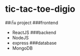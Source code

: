 ﻿# tic-tac-toe-digio
##เริ่ม project
###frontend
  - ReactJS
###backend
  - NodeJS
  - express
###database
  - MongoDB

